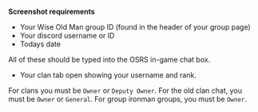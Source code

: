 **Screenshot requirements**

- Your Wise Old Man group ID (found in the header of your group page)
- Your discord username or ID
- Todays date

All of these should be typed into the OSRS in-game chat box.

- Your clan tab open showing your username and rank.

For clans you must be `Owner` or `Deputy Owner`. For the old clan chat, you must be `Owner` or `General`. For group ironman groups, you must be `Owner`.
